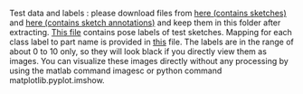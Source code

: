 Test data and labels : please download files from [here (contains sketches)](https://www.dropbox.com/s/xvewg2452x69k9f/PNG_untouched.zip?dl=0) and [here (contains sketch annotations)](https://www.dropbox.com/s/9ngidvtfbheylsq/test_GT.zip?dl=0) and keep them in this folder after extracting. [This file](https://github.com/val-iisc/sketch-parse/blob/master/exp-src/data/sketch-dataset/pose_test_labels.txt) contains pose labels of test sketches. Mapping for each class label to part name is provided in [this](https://github.com/val-iisc/sketch-parse/blob/master/exp-src/data/sketch-dataset/Cls2Part.m) file. The labels are in the range of about 0 to 10 only, so they will look black if you directly view them as images. You can visualize these images directly without any processing by using the matlab command imagesc or python command matplotlib.pyplot.imshow.
